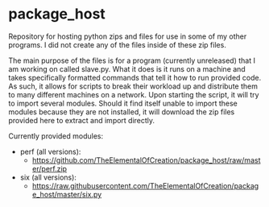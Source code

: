 # package_host
Repository for hosting python zips and files for use in some of my other programs. 
I did not create any of the files inside of these zip files. 

The main purpose of the files is for a program (currently unreleased) that I am working on called slave.py. What it does is it runs on a machine and takes specifically formatted commands that tell it how to run provided code. As such, it allows for scripts to break their workload up and distribute them to many different machines on a network. Upon starting the script, it will try to import several modules. Should it find itself unable to import these modules because they are not installed, it will download the zip files provided here to extract and import directly. 

Currently provided modules:
* perf (all versions):
  * https://github.com/TheElementalOfCreation/package_host/raw/master/perf.zip
* six (all versions):
  * https://raw.githubusercontent.com/TheElementalOfCreation/package_host/master/six.py
